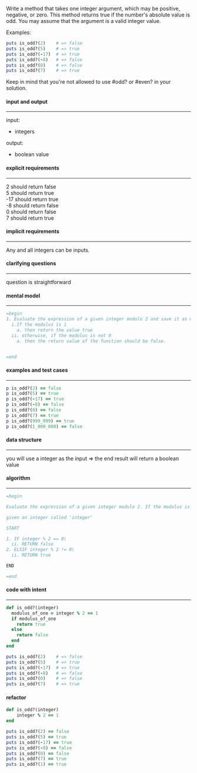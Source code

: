 Write a method that takes one integer argument, which may be positive, 
negative, or zero. This method returns true if the number's absolute value is 
odd. You may assume that the argument is a valid integer value.

Examples:
``` ruby
puts is_odd?(2)    # => false
puts is_odd?(5)    # => true
puts is_odd?(-17)  # => true
puts is_odd?(-8)   # => false
puts is_odd?(0)    # => false
puts is_odd?(7)    # => true
```

Keep in mind that you're not allowed to use #odd? or #even? in your solution.

#### input and output
---

input:
* integers

output:
* boolean value

#### explicit requirements
---

2 should return false\
5 should return true\
-17 should return true\
-8 should return false\
0 should return false\
7 should return true

#### implicit requirements
---

Any and all integers can be inputs.

#### clarifying questions
---

question is straightforward

#### mental model
---
``` ruby
=begin
1. Evaluate the expression of a given integer modulo 2 and save it as modulus
  i.If the modulus is 1
    a. then return the value true
  ii. otherwise, if the modulus is not 0
    a. then the return value of the function should be false.


=end


```

#### examples and test cases
---

``` ruby
p is_odd?(2) == false
p is_odd?(5) == true
p is_odd?(-17) == true
p is_odd?(-8) == false
p is_odd?(0) == false
p is_odd?(7) == true
p is_odd?(999_999) == true
p is_odd?(1_000_000) == false
```

#### data structure
---

you will use a integer as the input => the end result will return a boolean value

#### algorithm
---
``` ruby
=begin

Evaluate the expression of a given integer modulo 2. If the modulus is 0, then return the value is false. If the modulus is not 0, then the return value of the function should be true.

given an integer called 'integer'

START

1. IF integer % 2 == 0\
  ii. RETURN false
2. ELSIF integer % 2 != 0\
  ii. RETURN true

END

=end
```
#### code with intent

---

``` ruby
def is_odd?(integer)
  modulus_of_one = integer % 2 == 1
  if modulus_of_one
    return true
  else
    return false
  end
end

puts is_odd?(2)    # => false
puts is_odd?(5)    # => true
puts is_odd?(-17)  # => true
puts is_odd?(-8)   # => false
puts is_odd?(0)    # => false
puts is_odd?(7)    # => true
```

#### refactor

``` ruby
def is_odd?(integer)
	integer % 2 == 1
end

puts is_odd?(2) == false
puts is_odd?(5) == true
puts is_odd?(-17) == true
puts is_odd?(-8) == false
puts is_odd?(0) == false
puts is_odd?(7) == true
puts is_odd?(1) == true
```